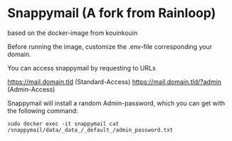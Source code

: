 # Snappymail (A fork from Rainloop)
based on the docker-image from kouinkouin

Before running the image, customize the .env-file corresponding your domain.

You can access snappymail by requesting to URLs

https://mail.domain.tld (Standard-Access)
https://mail.domain.tld/?admin (Admin-Access)

Snappymail will install a random Admin-password, which you can get with the following command:

```
sudo docker exec -it snappymail cat /snappymail/data/_data_/_default_/admin_password.txt

```
